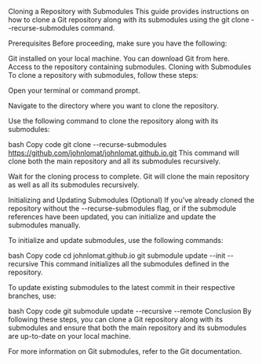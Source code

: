 Cloning a Repository with Submodules
This guide provides instructions on how to clone a Git repository along with its submodules using the git clone --recurse-submodules command.

Prerequisites
Before proceeding, make sure you have the following:

Git installed on your local machine. You can download Git from here.
Access to the repository containing submodules.
Cloning with Submodules
To clone a repository with submodules, follow these steps:

Open your terminal or command prompt.

Navigate to the directory where you want to clone the repository.

Use the following command to clone the repository along with its submodules:

bash
Copy code
git clone --recurse-submodules https://github.com/johnlomat/johnlomat.github.io.git
This command will clone both the main repository and all its submodules recursively.

Wait for the cloning process to complete. Git will clone the main repository as well as all its submodules recursively.

Initializing and Updating Submodules (Optional)
If you've already cloned the repository without the --recurse-submodules flag, or if the submodule references have been updated, you can initialize and update the submodules manually.

To initialize and update submodules, use the following commands:

bash
Copy code
cd johnlomat.github.io
git submodule update --init --recursive
This command initializes all the submodules defined in the repository.

To update existing submodules to the latest commit in their respective branches, use:

bash
Copy code
git submodule update --recursive --remote
Conclusion
By following these steps, you can clone a Git repository along with its submodules and ensure that both the main repository and its submodules are up-to-date on your local machine.

For more information on Git submodules, refer to the Git documentation.
